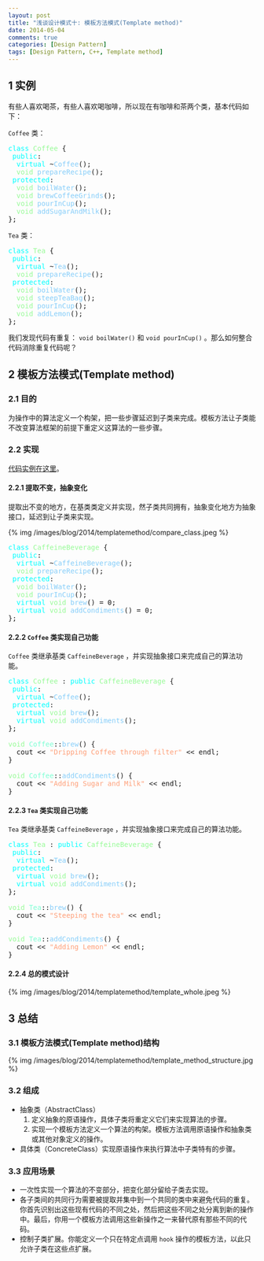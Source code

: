 ```yaml
---
layout: post
title: "浅谈设计模式十: 模板方法模式(Template method)"
date: 2014-05-04
comments: true
categories: [Design Pattern]
tags: [Design Pattern, C++, Template method]
---
```


<div id="outline-container-sec-1" class="outline-2">
<h2 id="sec-1"><span class="section-number-2">1</span> 实例</h2>
<div class="outline-text-2" id="text-1">
<p>
有些人喜欢喝茶，有些人喜欢喝咖啡，所以现在有咖啡和茶两个类，基本代码如下：
</p>

<p>
<code>Coffee</code> 类：
</p>
<div class="org-src-container">

<pre class="src src-c++"><span style="color: #00ffff;">class</span> <span style="color: #98fb98;">Coffee</span> {
 <span style="color: #00ffff;">public</span>:
  <span style="color: #00ffff;">virtual</span> ~<span style="color: #87cefa;">Coffee</span>();
  <span style="color: #98fb98;">void</span> <span style="color: #87cefa;">prepareRecipe</span>();
 <span style="color: #00ffff;">protected</span>:
  <span style="color: #98fb98;">void</span> <span style="color: #87cefa;">boilWater</span>();
  <span style="color: #98fb98;">void</span> <span style="color: #87cefa;">brewCoffeeGrinds</span>();
  <span style="color: #98fb98;">void</span> <span style="color: #87cefa;">pourInCup</span>();
  <span style="color: #98fb98;">void</span> <span style="color: #87cefa;">addSugarAndMilk</span>();
};
</pre>
</div>

<p>
<code>Tea</code> 类：
</p>
<div class="org-src-container">

<pre class="src src-c++"><span style="color: #00ffff;">class</span> <span style="color: #98fb98;">Tea</span> {
 <span style="color: #00ffff;">public</span>:
  <span style="color: #00ffff;">virtual</span> ~<span style="color: #87cefa;">Tea</span>();
  <span style="color: #98fb98;">void</span> <span style="color: #87cefa;">prepareRecipe</span>();
 <span style="color: #00ffff;">protected</span>:
  <span style="color: #98fb98;">void</span> <span style="color: #87cefa;">boilWater</span>();
  <span style="color: #98fb98;">void</span> <span style="color: #87cefa;">steepTeaBag</span>();
  <span style="color: #98fb98;">void</span> <span style="color: #87cefa;">pourInCup</span>();
  <span style="color: #98fb98;">void</span> <span style="color: #87cefa;">addLemon</span>();
};
</pre>
</div>

<p>
我们发现代码有重复： <code>void boilWater()</code> 和 <code>void pourInCup()</code> 。那么如何整合代码消除重复代码呢？
</p>

<!-- more -->
</div>
</div>
<div id="outline-container-sec-2" class="outline-2">
<h2 id="sec-2"><span class="section-number-2">2</span> 模板方法模式(Template method)</h2>
<div class="outline-text-2" id="text-2">
</div><div id="outline-container-sec-2-1" class="outline-3">
<h3 id="sec-2-1"><span class="section-number-3">2.1</span> 目的</h3>
<div class="outline-text-3" id="text-2-1">
<p>
为操作中的算法定义一个构架，把一些步骤延迟到子类来完成。模板方法让子类能不改变算法框架的前提下重定义这算法的一些步骤。
</p>
</div>
</div>

<div id="outline-container-sec-2-2" class="outline-3">
<h3 id="sec-2-2"><span class="section-number-3">2.2</span> 实现</h3>
<div class="outline-text-3" id="text-2-2">
<p>
<a href="https://github.com/shishougang/DesignPattern-CPP/tree/master/src/templatemethod">代码实例在这里</a>。
</p>
</div>
<div id="outline-container-sec-2-2-1" class="outline-4">
<h4 id="sec-2-2-1"><span class="section-number-4">2.2.1</span> 提取不变，抽象变化</h4>
<div class="outline-text-4" id="text-2-2-1">
<p>
提取出不变的地方，在基类类定义并实现，然子类共同拥有，抽象变化地方为抽象接口，延迟到让子类来实现。
</p>

{% img /images/blog/2014/templatemethod/compare_class.jpeg %}

<div class="org-src-container">

<pre class="src src-c++"><span style="color: #00ffff;">class</span> <span style="color: #98fb98;">CaffeineBeverage</span> {
 <span style="color: #00ffff;">public</span>:
  <span style="color: #00ffff;">virtual</span> ~<span style="color: #87cefa;">CaffeineBeverage</span>();
  <span style="color: #98fb98;">void</span> <span style="color: #87cefa;">prepareRecipe</span>();
 <span style="color: #00ffff;">protected</span>:
  <span style="color: #98fb98;">void</span> <span style="color: #87cefa;">boilWater</span>();
  <span style="color: #98fb98;">void</span> <span style="color: #87cefa;">pourInCup</span>();
  <span style="color: #00ffff;">virtual</span> <span style="color: #98fb98;">void</span> <span style="color: #87cefa;">brew</span>() = 0;
  <span style="color: #00ffff;">virtual</span> <span style="color: #98fb98;">void</span> <span style="color: #87cefa;">addCondiments</span>() = 0;
};
</pre>
</div>
</div>
</div>

<div id="outline-container-sec-2-2-2" class="outline-4">
<h4 id="sec-2-2-2"><span class="section-number-4">2.2.2</span> <code>Coffee</code> 类实现自己功能</h4>
<div class="outline-text-4" id="text-2-2-2">
<p>
<code>Coffee</code> 类继承基类 <code>CaffeineBeverage</code> ，并实现抽象接口来完成自己的算法功能。
</p>

<div class="org-src-container">

<pre class="src src-c++"><span style="color: #00ffff;">class</span> <span style="color: #98fb98;">Coffee</span> : <span style="color: #00ffff;">public</span> <span style="color: #98fb98;">CaffeineBeverage</span> {
 <span style="color: #00ffff;">public</span>:
  <span style="color: #00ffff;">virtual</span> ~<span style="color: #87cefa;">Coffee</span>();
 <span style="color: #00ffff;">protected</span>:
  <span style="color: #00ffff;">virtual</span> <span style="color: #98fb98;">void</span> <span style="color: #87cefa;">brew</span>();
  <span style="color: #00ffff;">virtual</span> <span style="color: #98fb98;">void</span> <span style="color: #87cefa;">addCondiments</span>();
};

<span style="color: #98fb98;">void</span> <span style="color: #7fffd4;">Coffee</span>::<span style="color: #87cefa;">brew</span>() {
  cout &lt;&lt; <span style="color: #ffa07a;">"Dripping Coffee through filter"</span> &lt;&lt; endl;
}

<span style="color: #98fb98;">void</span> <span style="color: #7fffd4;">Coffee</span>::<span style="color: #87cefa;">addCondiments</span>() {
  cout &lt;&lt; <span style="color: #ffa07a;">"Adding Sugar and Milk"</span> &lt;&lt; endl;
}
</pre>
</div>
</div>
</div>

<div id="outline-container-sec-2-2-3" class="outline-4">
<h4 id="sec-2-2-3"><span class="section-number-4">2.2.3</span> <code>Tea</code> 类实现自己功能</h4>
<div class="outline-text-4" id="text-2-2-3">
<p>
<code>Tea</code> 类继承基类 <code>CaffeineBeverage</code> ，并实现抽象接口来完成自己的算法功能。
</p>

<div class="org-src-container">

<pre class="src src-c++"><span style="color: #00ffff;">class</span> <span style="color: #98fb98;">Tea</span> : <span style="color: #00ffff;">public</span> <span style="color: #98fb98;">CaffeineBeverage</span> {
 <span style="color: #00ffff;">public</span>:
  <span style="color: #00ffff;">virtual</span> ~<span style="color: #87cefa;">Tea</span>();
 <span style="color: #00ffff;">protected</span>:
  <span style="color: #00ffff;">virtual</span> <span style="color: #98fb98;">void</span> <span style="color: #87cefa;">brew</span>();
  <span style="color: #00ffff;">virtual</span> <span style="color: #98fb98;">void</span> <span style="color: #87cefa;">addCondiments</span>();
};

<span style="color: #98fb98;">void</span> <span style="color: #7fffd4;">Tea</span>::<span style="color: #87cefa;">brew</span>() {
  cout &lt;&lt; <span style="color: #ffa07a;">"Steeping the tea"</span> &lt;&lt; endl;
}

<span style="color: #98fb98;">void</span> <span style="color: #7fffd4;">Tea</span>::<span style="color: #87cefa;">addCondiments</span>() {
  cout &lt;&lt; <span style="color: #ffa07a;">"Adding Lemon"</span> &lt;&lt; endl;
}
</pre>
</div>
</div>
</div>

<div id="outline-container-sec-2-2-4" class="outline-4">
<h4 id="sec-2-2-4"><span class="section-number-4">2.2.4</span> 总的模式设计</h4>
<div class="outline-text-4" id="text-2-2-4">
{% img /images/blog/2014/templatemethod/template_whole.jpeg %}
</div>
</div>
</div>
</div>

<div id="outline-container-sec-3" class="outline-2">
<h2 id="sec-3"><span class="section-number-2">3</span> 总结</h2>
<div class="outline-text-2" id="text-3">
</div><div id="outline-container-sec-3-1" class="outline-3">
<h3 id="sec-3-1"><span class="section-number-3">3.1</span> 模板方法模式(Template method)结构</h3>
<div class="outline-text-3" id="text-3-1">
{% img /images/blog/2014/templatemethod/template_method_structure.jpg %}
</div>
</div>

<div id="outline-container-sec-3-2" class="outline-3">
<h3 id="sec-3-2"><span class="section-number-3">3.2</span> 组成</h3>
<div class="outline-text-3" id="text-3-2">
<ul class="org-ul">
<li>抽象类（AbstractClass）
<ol class="org-ol">
<li>定义抽象的原语操作，具体子类将重定义它们来实现算法的步骤。
</li>
<li>实现一个模板方法定义一个算法的构架。模板方法调用原语操作和抽象类或其他对象定义的操作。
</li>
</ol>
</li>
<li>具体类（ConcreteClass）实现原语操作来执行算法中子类特有的步骤。
</li>
</ul>
</div>
</div>
<div id="outline-container-sec-3-3" class="outline-3">
<h3 id="sec-3-3"><span class="section-number-3">3.3</span> 应用场景</h3>
<div class="outline-text-3" id="text-3-3">
<ul class="org-ul">
<li>一次性实现一个算法的不变部分，把变化部分留给子类去实现。
</li>
<li>各子类间的共同行为需要被提取并集中到一个共同的类中来避免代码的重复。你首先识别出这些现有代码的不同之处，然后把这些不同之处分离到新的操作中。最后，你用一个模板方法调用这些新操作之一来替代原有那些不同的代码。
</li>
<li>控制子类扩展。你能定义一个只在特定点调用 <code>hook</code> 操作的模板方法，以此只允许子类在这些点扩展。
</li>
</ul>
</div>
</div>
</div>
